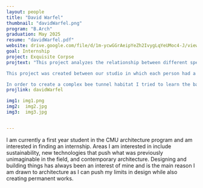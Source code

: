 ```yaml
---
layout: people
title: "David Warfel"
thumbnail: "davidWarfel.png"
program: "B.Arch"
graduation: May 2025
resume: "davidWarfel.pdf"
website: drive.google.com/file/d/1m-ycwGGrAeipYeZh2IvygLqYeUMoc4-J/view?usp=sharing 
goal: Internship
project: Exquisite Corpse
projtext: "This project analyzes the relationship between different species of animals and habitats as they strive to survive and coexist on the Smithfield Street Bridge in Pittsburgh, PA.

This project was created between our studio in which each person had a different species. 

In order to create a complex bee tunnel habitat I tried to learn the basics of Grasshopper and this was overlaid on a Rhino model of the Smithfield Street Bridge."
projlink: davidWarfel

img1: img1.png
img2:  img2.jpg
img3:  img3.jpg


---
```


I am currently a first year student in the CMU architecture program and am interested in finding an internship. Areas I am interested in include sustainability, new technologies that push what was previously unimaginable in the field, and contemporary architecture. Designing and building things has always been an interest of mine and is the main reason I am drawn to architecture as I can push my limits in design while also creating permanent works. 
